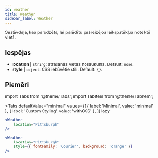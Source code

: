 ```yaml
---
id: weather 
title: Weather
sidebar_label: Weather
---
```


Sastāvdaļa, kas paredzēta, lai parādītu pašreizējos laikapstākļus noteiktā vietā.

## Iespējas

* __location__ | `string`: atrašanās vietas nosaukums. Default: `none`.
* __style__ | `object`: CSS iebūvētie stili. Default: `{}`.


## Piemēri

import Tabs from '@theme/Tabs';
import TabItem from '@theme/TabItem';

<Tabs
    defaultValue="minimal"
    values={[
        { label: 'Minimal', value: 'minimal' },
        { label: 'Custom Styling', value: 'withCSS' },
    ]}
    lazy
>
<TabItem value="minimal">

```jsx live
<Weather
    location="Pittsburgh"
/>
```

</TabItem>

<TabItem value="withCSS">

```jsx live
<Weather
    location="Pittsburgh"
    style={{ fontFamily: 'Courier', background: 'orange' }}
/>
```

</TabItem>

</Tabs>


